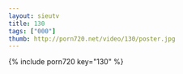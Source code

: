 ```yaml
--- 
layout: sieutv
title: 130
tags: ["000"]
thumb: http://porn720.net/video/130/poster.jpg
---
```

{% include porn720 key="130" %} 

